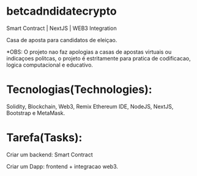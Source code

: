 # betcadndidatecrypto
Smart Contract | NextJS | WEB3 Integration

Casa de aposta para candidatos de eleiçao.

*OBS: O projeto nao faz apologias a casas de apostas virtuais ou indicaçoes politcas, o projeto é estritamente para pratica de codificacao, logica computacional e educativo.

# Tecnologias(Technologies): 
Solidity, Blockchain, Web3, Remix Ethereum IDE, NodeJS, NextJS, Bootstrap e MetaMask.

# Tarefa(Tasks):
Criar um backend: Smart Contract

Criar um Dapp: frontend + integracao web3.